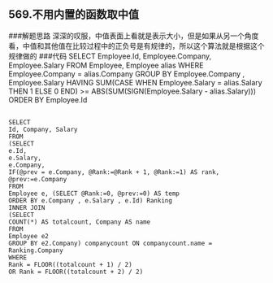 ## 569.不用内置的函数取中值
###解题思路
深深的叹服，中值表面上看就是表示大小，但是如果从另一个角度看，中值和其他值在比较过程中的正负号是有规律的，所以这个算法就是根据这个规律做的
###代码
    SELECT
    Employee.Id, Employee.Company, Employee.Salary
    FROM
    Employee,
    Employee alias
    WHERE
    Employee.Company = alias.Company
    GROUP BY Employee.Company , Employee.Salary
    HAVING SUM(CASE
    WHEN Employee.Salary = alias.Salary THEN 1
    ELSE 0
    END) >= ABS(SUM(SIGN(Employee.Salary - alias.Salary)))
    ORDER BY Employee.Id
##
    SELECT 
    Id, Company, Salary
    FROM
    (SELECT 
    e.Id,
    e.Salary,
    e.Company,
    IF(@prev = e.Company, @Rank:=@Rank + 1, @Rank:=1) AS rank,
    @prev:=e.Company
    FROM
    Employee e, (SELECT @Rank:=0, @prev:=0) AS temp
    ORDER BY e.Company , e.Salary , e.Id) Ranking
    INNER JOIN
    (SELECT 
    COUNT(*) AS totalcount, Company AS name
    FROM
    Employee e2
    GROUP BY e2.Company) companycount ON companycount.name = Ranking.Company
    WHERE
    Rank = FLOOR((totalcount + 1) / 2)
    OR Rank = FLOOR((totalcount + 2) / 2) 
    